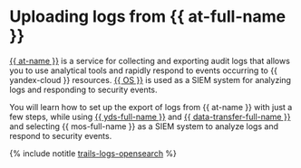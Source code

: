 # Uploading logs from {{ at-full-name }}

[{{ at-name }}](../../audit-trails/index.yaml) is a service for collecting and exporting audit logs that allows you to use analytical tools and rapidly respond to events occurring to {{ yandex-cloud }} resources. [{{ OS }}](../index.yaml) is used as a SIEM system for analyzing logs and responding to security events.

You will learn how to set up the export of logs from {{ at-name }} with just a few steps, while using [{{ yds-full-name }}](../../data-streams/index.yaml) and [{{ data-transfer-full-name }}](../../data-transfer/index.yaml) and selecting {{ mos-full-name }} as a SIEM system to analyze logs and respond to security events.

{% include notitle [trails-logs-opensearch](../../_tutorials/trails-logs-opensearch.md) %}
